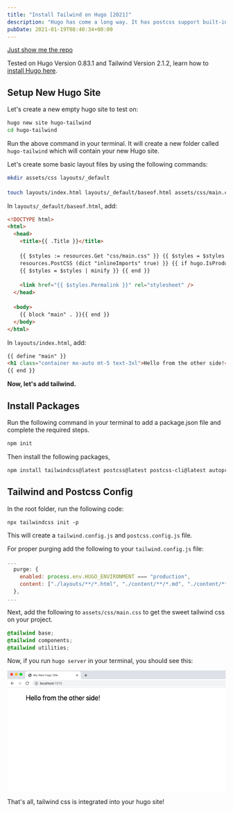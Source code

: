 ```yaml
---
title: "Install Tailwind on Hugo [2021]"
description: "Hugo has come a long way. It has postcss support built-in, so we can use all the goodness that comes from it. In this article, let's see how to install TailwindCSS on Hugo."
pubDate: 2021-01-19T08:40:34+00:00
---
```


[Just show me the repo](https://github.com/praveenjuge/hugo-tailwind)

Tested on Hugo Version 0.83.1 and Tailwind Version 2.1.2, learn how to [install Hugo here](https://gohugo.io/getting-started/installing/).

## Setup New Hugo Site

Let's create a new empty hugo site to test on:

```sh
hugo new site hugo-tailwind
cd hugo-tailwind
```

Run the above command in your terminal. It will create a new folder called `hugo-tailwind` which will contain your new Hugo site.

Let's create some basic layout files by using the following commands:

```sh
mkdir assets/css layouts/_default

touch layouts/index.html layouts/_default/baseof.html assets/css/main.css
```

In `layouts/_default/baseof.html`, add:

```html
<!DOCTYPE html>
<html>
  <head>
    <title>{{ .Title }}</title>

    {{ $styles := resources.Get "css/main.css" }} {{ $styles = $styles |
    resources.PostCSS (dict "inlineImports" true) }} {{ if hugo.IsProduction }}
    {{ $styles = $styles | minify }} {{ end }}

    <link href="{{ $styles.Permalink }}" rel="stylesheet" />
  </head>

  <body>
    {{ block "main" . }}{{ end }}
  </body>
</html>
```

In `layouts/index.html`, add:

```html
{{ define "main" }}
<h1 class="container mx-auto mt-5 text-3xl">Hello from the other side!</h1>
{{ end }}
```

**Now, let's add tailwind.**

## Install Packages

Run the following command in your terminal to add a package.json file and complete the required steps.

```sh
npm init
```

Then install the following packages,

```sh
npm install tailwindcss@latest postcss@latest postcss-cli@latest autoprefixer@latest --save
```

## Tailwind and Postcss Config

In the root folder, run the following code:

```shell
npx tailwindcss init -p
```

This will create a `tailwind.config.js` and `postcss.config.js` file.

For proper purging add the following to your `tailwind.config.js` file:

```js
...
  purge: {
    enabled: process.env.HUGO_ENVIRONMENT === "production",
    content: ["./layouts/**/*.html", "./content/**/*.md", "./content/**/*.html"],
  },
...
```

Next, add the following to `assets/css/main.css` to get the sweet tailwind css on your project.

```css
@tailwind base;
@tailwind components;
@tailwind utilities;
```

Now, if you run `hugo server` in your terminal, you should see this:

![Screenshot of hugo site with tailwind styles](../../images/install-tailwind-on-hugo-1.png)

That's all, tailwind css is integrated into your hugo site!

